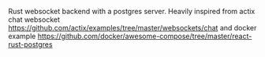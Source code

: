 Rust websocket backend with a postgres server.
Heavily inspired from actix chat websocket https://github.com/actix/examples/tree/master/websockets/chat
and docker example https://github.com/docker/awesome-compose/tree/master/react-rust-postgres